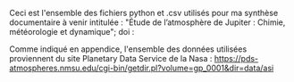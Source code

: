Ceci est l'ensemble des fichiers python et .csv utilisés pour ma synthèse documentaire à venir intitulée : "Étude de l’atmosphère de Jupiter : Chimie,
météorologie et dynamique"; doi : 

Comme indiqué en appendice, l'ensemble des données utilisées proviennent du site Planetary Data Service de la Nasa : https://pds-atmospheres.nmsu.edu/cgi-bin/getdir.pl?volume=gp_0001&dir=data/asi
